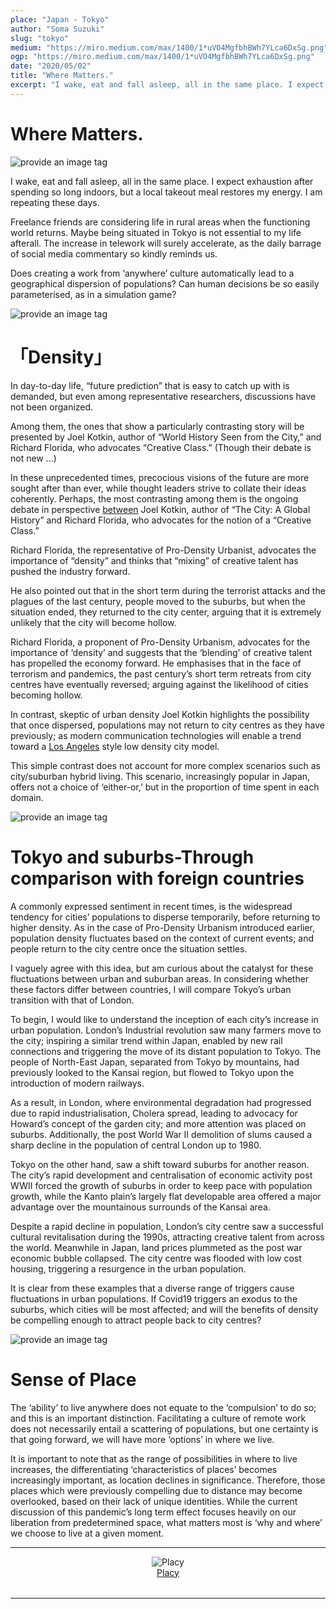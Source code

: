 ```yaml
---
place: "Japan - Tokyo"
author: "Soma Suzuki"
slug: "tokyo"
medium: "https://miro.medium.com/max/1400/1*uVO4MgfbhBWh7YLca6DxSg.png"
ogp: "https://miro.medium.com/max/1400/1*uVO4MgfbhBWh7YLca6DxSg.png"
date: "2020/05/02"
title: "Where Matters."
excerpt: "I wake, eat and fall asleep, all in the same place. I expect exhaustion after spending so long indoors, but a local takeout meal restores my energy. I am repeating these days. Freelance friends are considering life in rural areas when the functioning world returns. Maybe being situated in Tokyo is not essential to my life afterall. The increase in telework will surely accelerate, as the daily barrage of social media commentary so kindly reminds us."
---
```


# Where Matters.

<img src="https://miro.medium.com/max/1400/1*uVO4MgfbhBWh7YLca6DxSg.png" alt="provide an image tag"/>

I wake, eat and fall asleep, all in the same place. I expect exhaustion after spending so long indoors, but a local takeout meal restores my energy. I am repeating these days.

Freelance friends are considering life in rural areas when the functioning world returns. Maybe being situated in Tokyo is not essential to my life afterall. The increase in telework will surely accelerate, as the daily barrage of social media commentary so kindly reminds us.

Does creating a work from ‘anywhere’ culture automatically lead to a geographical dispersion of populations? Can human decisions be so easily parameterised, as in a simulation game?

<img src="https://miro.medium.com/max/1400/1*quliaAcVc7G-gnuUp1YS9g.jpeg" alt="provide an image tag"/>

# 「Density」

In day-to-day life, “future prediction” that is easy to catch up with is demanded, but even among representative researchers, discussions have not been organized.

Among them, the ones that show a particularly contrasting story will be presented by Joel Kotkin, author of “World History Seen from the City,” and Richard Florida, who advocates “Creative Class.” (Though their debate is not new …)

In these unprecedented times, precocious visions of the future are more sought after than ever, while thought leaders strive to collate their ideas coherently. Perhaps, the most contrasting among them is the ongoing debate in perspective [between](https://www.youtube.com/watch?v=iHRMCEkocXc&t=) Joel Kotkin, author of “The City: A Global History” and Richard Florida, who advocates for the notion of a “Creative Class.”

Richard Florida, the representative of Pro-Density Urbanist, advocates the importance of “density” and thinks that “mixing” of creative talent has pushed the industry forward.

He also pointed out that in the short term during the terrorist attacks and the plagues of the last century, people moved to the suburbs, but when the situation ended, they returned to the city center, arguing that it is extremely unlikely that the city will become hollow.

Richard Florida, a proponent of Pro-Density Urbanism, advocates for the importance of ‘density’ and suggests that the ‘blending’ of creative talent has propelled the economy forward. He emphasises that in the face of terrorism and pandemics, the past century’s short term retreats from city centres have eventually reversed; arguing against the likelihood of cities becoming hollow.

In contrast, skeptic of urban density Joel Kotkin highlights the possibility that once dispersed, populations may not return to city centres as they have previously; as modern communication technologies will enable a trend toward a [Los Angeles](https://www.latimes.com/opinion/story/2020-04-26/coronavirus-cities-density-los-angeles-transit) style low density city model.

This simple contrast does not account for more complex scenarios such as city/suburban hybrid living. This scenario, increasingly popular in Japan, offers not a choice of ‘either-or,’ but in the proportion of time spent in each domain.

<img src="https://miro.medium.com/max/1400/1*DTQHkYJrauqgyJ8eaJaNkg.png" alt="provide an image tag"/>

# Tokyo and suburbs-Through comparison with foreign countries

A commonly expressed sentiment in recent times, is the widespread tendency for cities’ populations to disperse temporarily, before returning to higher density. As in the case of Pro-Density Urbanism introduced earlier, population density fluctuates based on the context of current events; and people return to the city centre once the situation settles.

I vaguely agree with this idea, but am curious about the catalyst for these fluctuations between urban and suburban areas. In considering whether these factors differ between countries, I will compare Tokyo’s urban transition with that of London.

To begin, I would like to understand the inception of each city’s increase in urban population. London’s Industrial revolution saw many farmers move to the city; inspiring a similar trend within Japan, enabled by new rail connections and triggering the move of its distant population to Tokyo. The people of North-East Japan, separated from Tokyo by mountains, had previously looked to the Kansai region, but flowed to Tokyo upon the introduction of modern railways.

As a result, in London, where environmental degradation had progressed due to rapid industrialisation, Cholera spread, leading to advocacy for Howard’s concept of the garden city; and more attention was placed on suburbs. Additionally, the post World War II demolition of slums caused a sharp decline in the population of central London up to 1980.

Tokyo on the other hand, saw a shift toward suburbs for another reason. The city’s rapid development and centralisation of economic activity post WWII forced the growth of suburbs in order to keep pace with population growth, while the Kanto plain’s largely flat developable area offered a major advantage over the mountainous surrounds of the Kansai area.

Despite a rapid decline in population, London’s city centre saw a successful cultural revitalisation during the 1990s, attracting creative talent from across the world. Meanwhile in Japan, land prices plummeted as the post war economic bubble collapsed. The city centre was flooded with low cost housing, triggering a resurgence in the urban population.

It is clear from these examples that a diverse range of triggers cause fluctuations in urban populations. If Covid19 triggers an exodus to the suburbs, which cities will be most affected; and will the benefits of density be compelling enough to attract people back to city centres?

<img src="https://miro.medium.com/max/1400/1*k7RENYvq20N3oTjq8w0TSQ.jpeg" alt="provide an image tag"/>

# **Sense of Place**

The ‘ability’ to live anywhere does not equate to the ‘compulsion’ to do so; and this is an important distinction. Facilitating a culture of remote work does not necessarily entail a scattering of populations, but one certainty is that going forward, we will have more ‘options’ in where we live.

It is important to note that as the range of possibilities in where to live increases, the differentiating ‘characteristics of places’ becomes increasingly important, as location declines in significance. Therefore, those places which were previously compelling due to distance may become overlooked, based on their lack of unique identities. While the current discussion of this pandemic’s long term effect focuses heavily on our liberation from predetermined space, what matters most is ‘why and where’ we choose to live at a given moment.

---

<div style="display: flex; margin-bottom: 2rem">
    <div style="margin: 0 auto; text-align: center">
        <img alt="Placy" src="https://miro.medium.com/fit/c/96/96/2*4furBW9To-ai78nPf0-57g.png"/>
        <br/>
        <a href="https://medium.com/@placy_city?source=post_page-----52eba9406bed----------------------">Placy</a>
    </div>
</div>

---
